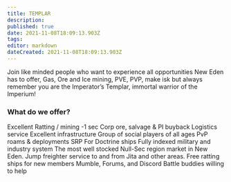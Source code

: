 ```yaml
---
title: TEMPLAR
description: 
published: true
date: 2021-11-08T18:09:13.903Z
tags: 
editor: markdown
dateCreated: 2021-11-08T18:09:13.903Z
---
```


Join like minded people who want to experience all opportunities New Eden has to offer, Gas, Ore and Ice mining, PVE, PVP, make isk but always remember you are the Imperator’s Templar, immortal warrior of the Imperium!

### What do we offer?

Excellent Ratting / mining -1 sec
Corp ore, salvage & PI buyback
Logistics service
Excellent infrastructure
Group of social players of all ages
PvP roams & deployments
SRP For Doctrine ships
Fully indexed military and industry system
The most well stocked Null-Sec region market in New Eden.
Jump freighter service to and from Jita and other areas.
Free ratting ships for new members
Mumble, Forums, and Discord
Battle buddies willing to help
